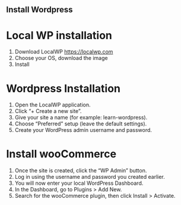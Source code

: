 ## Install Wordpress
# Local WP installation
1. Download LocalWP https://localwp.com
2. Choose your OS, download the image
3. Install

# Wordpress Installation
1. Open the LocalWP application.
2. Click “+ Create a new site”.
3. Give your site a name (for example: learn-wordpress).
4. Choose “Preferred” setup (leave the default settings).
5. Create your WordPress admin username and password.

# Install wooCommerce
1. Once the site is created, click the “WP Admin” button.
2. Log in using the username and password you created earlier.
3. You will now enter your local WordPress Dashboard.
4. In the Dashboard, go to Plugins > Add New.
5. Search for the wooCommerce plugin, then click Install > Activate.
